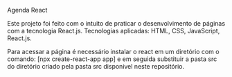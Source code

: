 Agenda React

Este projeto foi feito com o intuito de praticar o desenvolvimento de páginas com a tecnologia React.js.
Tecnologias aplicadas: HTML, CSS, JavaScript, React.js.
 
Para acessar a página é necessário instalar o react em um diretório com o comando: [npx create-react-app app] e em seguida substituir a pasta src do diretório
criado pela pasta src disponivel neste repositório. 
